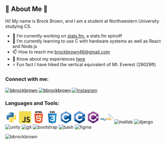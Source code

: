 ## 🌟 About Me 🌟
Hi! My name is Brock Brown, and I am a student at Northwestern University studying CS.

<!-- General Info -->
- 🔭 I’m currently working on [stats.fm](https://bbrockbrown2.pythonanywhere.com/), a stats.fm spinoff
- 🌱 I’m currently learning to use C with hardware systems as well as React and Node.js
- 📫 How to reach me brockbrown46@gmail.com
- 📄 Know about my experiences [here](https://drive.google.com/file/d/1kQZOVXOr98vxorPpNW8l5oSGw0u--3lU/view?usp=drive_link)
- ⚡️ Fun fact I have hiked the vertical equivalent of Mt. Everest (29029ft)
<h3 align="left">Connect with me:</h3>

<!-- Social Links -->
<p align="left">
  <a href="https://www.linkedin.com/in/brock-brown-058216221/" target="blank" style="color: black; text-decoration: underline;text-decoration-style: dotted;">
    <img align="center" src="https://raw.githubusercontent.com/rahuldkjain/github-profile-readme-generator/master/src/images/icons/Social/linked-in-alt.svg" alt="bbrockbrown" height="30" width="40" />
  </a>
  <a href="https://www.leetcode.com/bbrockbrown" target="blank" style="color: black; text-decoration: underline;text-decoration-style: dotted;">
    <img align="center" src="https://raw.githubusercontent.com/rahuldkjain/github-profile-readme-generator/master/src/images/icons/Social/leet-code.svg" alt="bbrockbrown" height="30" width="40" />
  </a>
  <a href="https://www.instagram.com/bbrockbrown" target="_blank">
    <img align="center" src="https://www.vectorlogo.zone/logos/instagram/instagram-icon.svg" alt="Instagram" height="35" width="35" />
  </a>
</p>

<!-- Languages -->
<h3 align="left">Languages and Tools:</h3>
<p align="left"> 
  <span>
    <img src="https://raw.githubusercontent.com/devicons/devicon/master/icons/python/python-original.svg" alt="python" width="40" height="40"/> 
  </span> 
  <span>
    <img src="https://raw.githubusercontent.com/devicons/devicon/master/icons/javascript/javascript-original.svg" alt="javascript" width="40" height="40"/> 
  </span> 
  <span>
    <img src="https://raw.githubusercontent.com/devicons/devicon/master/icons/html5/html5-original-wordmark.svg" alt="html5" width="40" height="40"/> 
  </span> 
  <span>
    <img src="https://raw.githubusercontent.com/devicons/devicon/master/icons/css3/css3-original-wordmark.svg" alt="css3" width="40" height="40"/> 
  </span> 
  <span>
    <img src="https://raw.githubusercontent.com/devicons/devicon/master/icons/c/c-original.svg" alt="c" width="40" height="40"/> 
  </span> 
  <span>
    <img src="https://raw.githubusercontent.com/devicons/devicon/master/icons/cplusplus/cplusplus-original.svg" alt="cplusplus" width="40" height="40"/> 
  </span> 
  <span>
    <img src="https://raw.githubusercontent.com/devicons/devicon/master/icons/csharp/csharp-original.svg" alt="csharp" width="40" height="40"/> 
  </span> 
  <span>
    <img src="https://raw.githubusercontent.com/devicons/devicon/master/icons/mysql/mysql-original-wordmark.svg" alt="mysql" width="40" height="40"/> 
  </span> 
  <span>
    <img src="https://upload.wikimedia.org/wikipedia/commons/2/21/Matlab_Logo.png" alt="matlab" width="40" height="40"/> 
  </span> 
  <span>
    <img src="https://cdn.worldvectorlogo.com/logos/django.svg" alt="django" width="40" height="40"/> 
  </span> 
  <span>
    <img src="https://www.vectorlogo.zone/logos/unity3d/unity3d-icon.svg" alt="unity" width="40" height="40"/> 
  </span> 
  <span>
    <img src="https://www.vectorlogo.zone/logos/git-scm/git-scm-icon.svg" alt="git" width="40" height="40"/> 
  </span> 
  <span>
    <img src="https://upload.vectorlogo.zone/logos/getbootstrap/images/987f8f6c-263a-47b1-a85d-853cfca215d9.svg" alt="bootstrap" width="40" height="40"/> 
  </span> 
  <span>
    <img src="https://upload.vectorlogo.zone/logos/gnu_bash/images/66582b8e-a291-4a1b-b89c-76628277a33b.svg" alt="bash" width="40" height="40"/> 
  </span> 
  <span>
    <img src="https://www.vectorlogo.zone/logos/figma/figma-icon.svg" alt="figma" width="40" height="40"/> 
  </span>
</p>


<p>
  <img align="left" src="https://github-readme-stats.vercel.app/api/top-langs?username=bbrockbrown&show_icons=true&locale=en&layout=compact" alt="bbrockbrown" />
</p>
